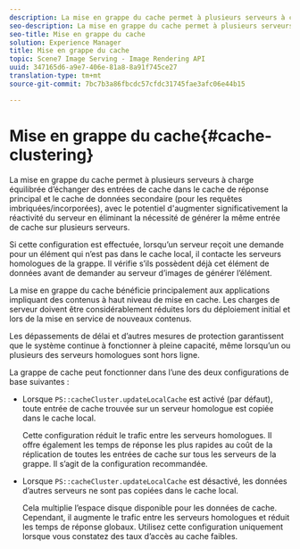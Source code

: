 ```yaml
---
description: La mise en grappe du cache permet à plusieurs serveurs à charge équilibrée d’échanger des entrées de cache dans le cache de réponse principal et le cache de données secondaire (pour les requêtes imbriquées/incorporées), avec le potentiel d'augmenter significativement la réactivité du serveur en éliminant la nécessité de générer la même entrée de cache sur plusieurs serveurs.
seo-description: La mise en grappe du cache permet à plusieurs serveurs à charge équilibrée d’échanger des entrées de cache dans le cache de réponse principal et le cache de données secondaire (pour les requêtes imbriquées/incorporées), avec le potentiel d'augmenter significativement la réactivité du serveur en éliminant la nécessité de générer la même entrée de cache sur plusieurs serveurs.
seo-title: Mise en grappe du cache
solution: Experience Manager
title: Mise en grappe du cache
topic: Scene7 Image Serving - Image Rendering API
uuid: 347165d6-a9e7-406e-81a8-8a91f745ce27
translation-type: tm+mt
source-git-commit: 7bc7b3a86fbcdc57cfdc31745fae3afc06e44b15

---
```



# Mise en grappe du cache{#cache-clustering}

La mise en grappe du cache permet à plusieurs serveurs à charge équilibrée d’échanger des entrées de cache dans le cache de réponse principal et le cache de données secondaire (pour les requêtes imbriquées/incorporées), avec le potentiel d&#39;augmenter significativement la réactivité du serveur en éliminant la nécessité de générer la même entrée de cache sur plusieurs serveurs.

Si cette configuration est effectuée, lorsqu’un serveur reçoit une demande pour un élément qui n’est pas dans le cache local, il contacte les serveurs homologues de la grappe. Il vérifie s’ils possèdent déjà cet élément de données avant de demander au serveur d’images de générer l’élément.

La mise en grappe du cache bénéficie principalement aux applications impliquant des contenus à haut niveau de mise en cache. Les charges de serveur doivent être considérablement réduites lors du déploiement initial et lors de la mise en service de nouveaux contenus.

Les dépassements de délai et d’autres mesures de protection garantissent que le système continue à fonctionner à pleine capacité, même lorsqu’un ou plusieurs des serveurs homologues sont hors ligne.

La grappe de cache peut fonctionner dans l’une des deux configurations de base suivantes :

* Lorsque `PS::cacheCluster.updateLocalCache` est activé (par défaut), toute entrée de cache trouvée sur un serveur homologue est copiée dans le cache local.

   Cette configuration réduit le trafic entre les serveurs homologues. Il offre également les temps de réponse les plus rapides au coût de la réplication de toutes les entrées de cache sur tous les serveurs de la grappe. Il s’agit de la configuration recommandée.

* Lorsque `PS::cacheCluster.updateLocalCache` est désactivé, les données d’autres serveurs ne sont pas copiées dans le cache local.

   Cela multiplie l’espace disque disponible pour les données de cache. Cependant, il augmente le trafic entre les serveurs homologues et réduit les temps de réponse globaux. Utilisez cette configuration uniquement lorsque vous constatez des taux d’accès au cache faibles.

